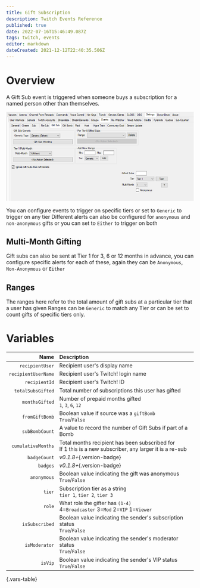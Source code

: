 ```yaml
---
title: Gift Subscription
description: Twitch Events Reference
published: true
date: 2022-07-16T15:46:49.087Z
tags: twitch, events
editor: markdown
dateCreated: 2021-12-12T22:40:35.506Z
---
```


# Overview

A Gift Sub event is triggered when someone buys a subscription for a named person other than themselves.

![events-gift-sub.png](/events-gift-sub.png)

You can configure events to trigger on specific tiers or set to `Generic` to trigger on any tier
Different alerts can also be configured for `anonymous` and `non-anonymous` gifts or you can set to `Either` to trigger on both

## Multi-Month Gifting

Gift subs can also be sent at Tier 1 for 3, 6 or 12 months in advance, you can configure specific alerts for each of these, again they can be `Anonymous`, `Non-Anonymous` or `Either`

## Ranges

The ranges here refer to the total amount of gift subs at a particular tier that a user has given
Ranges can be `Generic` to match any Tier or can be set to count gifts of specific tiers only.

# Variables

| Name | Description |
|-----:|:------------|
`recipientUser` | Recipient user's display name
`recipientUserName` | Recipient user's Twitch! login name
`recipientId` | Recipient user's Twitch! ID
`totalSubsGifted` | Total number of subscriptions this user has gifted
`monthsGifted` | Number of prepaid months gifted <br> `1`, `3`, `6`, `12`
`fromGiftBomb` | Boolean value if source was a `giftBomb` <br> `True`/`False` 
`subBombCount` | A value to record the number of Gift Subs if part of a Bomb
`cumulativeMonths` | Total months recipient has been subscribed for <br> If 1 this is a new subscriber, any larger it is a re-sub
`badgeCount` | *v0.1.8+*{.version-badge}
`badges` | *v0.1.8+*{.version-badge}
`anonymous` | Boolean value indicating the gift was anonymous <br> `True`/`False` 
`tier` | Subscription tier as a string <br> `tier 1`, `tier 2`, `tier 3`
`role` | What role the gifter has `(1-4)` <br> 4=`Broadcaster` 3=`Mod` 2=`VIP` 1=`Viewer`
`isSubscribed` | Boolean value indicating the sender's subscription status <br> `True`/`False`
`isModerator` | Boolean value indicating the sender's moderator status <br> `True`/`False`
`isVip` | Boolean value indicating the sender's VIP status <br> `True`/`False`
{.vars-table}
